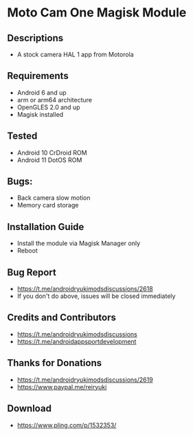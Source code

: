 # Moto Cam One Magisk Module

## Descriptions
- A stock camera HAL 1 app from Motorola

## Requirements
- Android 6 and up
- arm or arm64 architecture
- OpenGLES 2.0 and up
- Magisk installed

## Tested
- Android 10 CrDroid ROM
- Android 11 DotOS ROM
 
## Bugs:
- Back camera slow motion
- Memory card storage

## Installation Guide
- Install the module via Magisk Manager only
- Reboot

## Bug Report
- https://t.me/androidryukimodsdiscussions/2618
- If you don't do above, issues will be closed immediately

## Credits and Contributors
- https://t.me/androidryukimodsdiscussions
- https://t.me/androidappsportdevelopment

## Thanks for Donations
- https://t.me/androidryukimodsdiscussions/2619
- https://www.paypal.me/reiryuki

## Download
- https://www.pling.com/p/1532353/

